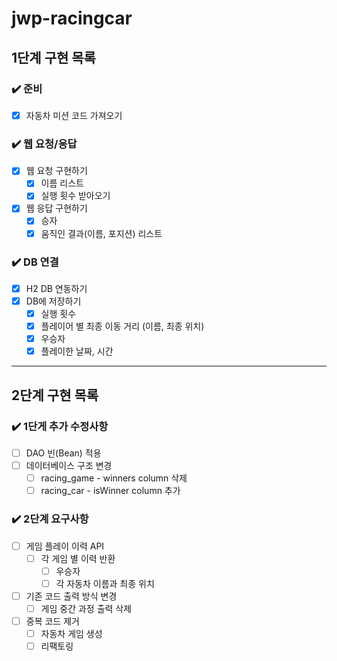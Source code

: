 # jwp-racingcar

## 1단계 구현 목록

### ✔️ 준비

- [x]  자동차 미션 코드 가져오기

### ✔️ 웹 요청/응답

- [x]  웹 요청 구현하기
    - [x]  이름 리스트
    - [x]  실행 횟수 받아오기
- [x]  웹 응답 구현하기
    - [x]  승자
    - [x]  움직인 결과(이름, 포지션) 리스트

### ✔️ DB 연결

- [x]  H2 DB 연동하기
- [x]  DB에 저장하기
    - [x]  실행 횟수
    - [x]  플레이어 별 최종 이동 거리 (이름, 최종 위치)
    - [x]  우승자
    - [x]  플레이한 날짜, 시간

---

## 2단계 구현 목록

### ✔️ 1단게 추가 수정사항

- [ ]  DAO 빈(Bean) 적용
- [ ]  데이터베이스 구조 변경
    - [ ]  racing_game - winners column 삭제
    - [ ]  racing_car - isWinner column 추가

### ✔️ 2단계 요구사항

- [ ]  게임 플레이 이력 API
    - [ ] 각 게임 별 이력 반환
        - [ ]  우승자
        - [ ]  각 자동차 이름과 최종 위치
- [ ]  기존 코드 출력 방식 변경
    - [ ]  게임 중간 과정 출력 삭제
- [ ]  중복 코드 제거
    - [ ]  자동차 게임 생성
    - [ ]  리팩토링

